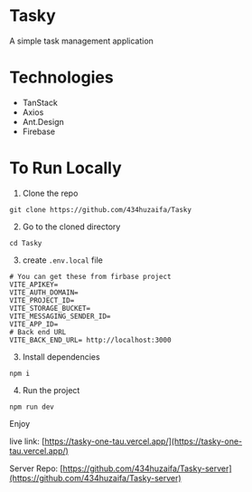 # Tasky

A simple task management application

# Technologies

- TanStack
- Axios
- Ant.Design
- Firebase

# To Run Locally

1. Clone the repo

```
git clone https://github.com/434huzaifa/Tasky
```

2. Go to the cloned directory

```
cd Tasky
```

3. create `.env.local` file

```
# You can get these from firbase project
VITE_APIKEY= 
VITE_AUTH_DOMAIN= 
VITE_PROJECT_ID= 
VITE_STORAGE_BUCKET= 
VITE_MESSAGING_SENDER_ID= 
VITE_APP_ID=
# Back end URL
VITE_BACK_END_URL= http://localhost:3000
```

3. Install dependencies

```
npm i
```

4. Run the project

```
npm run dev
```


Enjoy

live link: [https://tasky-one-tau.vercel.app/](https://tasky-one-tau.vercel.app/)

Server Repo: [https://github.com/434huzaifa/Tasky-server](https://github.com/434huzaifa/Tasky-server)
